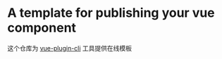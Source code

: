 # A template for publishing your vue component

这个仓库为 [vue-plugin-cli](https://github.com/Alfred-kai/vue-plugin-cli) 工具提供在线模板
